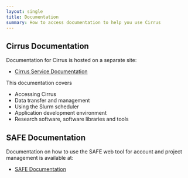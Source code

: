 ```yaml
---
layout: single
title: Documentation
summary: How to access documentation to help you use Cirrus
---
```


## Cirrus Documentation

Documentation for Cirrus is hosted on a separate site:

- [Cirrus Service Documentation](https://docs.cirrus.ac.uk)

This documentation covers

- Accessing Cirrus
- Data transfer and management
- Using the Slurm scheduler
- Application development environment
- Research software, software libraries and tools

## SAFE  Documentation

Documentation on how to use the SAFE web tool for account and 
project management is available at:

- [SAFE Documentation](https://epcced.github.io/safe-docs/)




